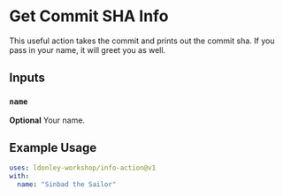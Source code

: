 # Get Commit SHA Info

This useful action takes the commit and prints out the commit sha. If you pass in your name, it will greet you as well.


## Inputs

### `name`

**Optional** Your name.

## Example Usage

```yaml
uses: ldonley-workshop/info-action@v1
with:
  name: "Sinbad the Sailor"
```
